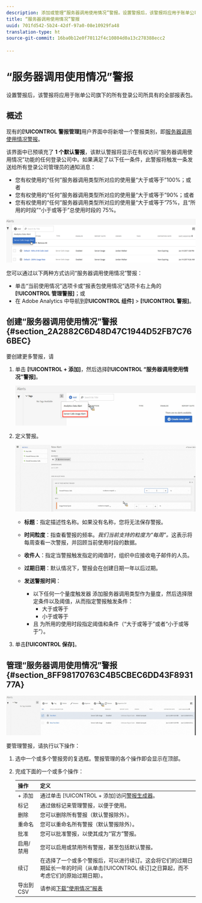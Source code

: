 ```yaml
---
description: 添加或管理“服务器调用使用情况”警报。设置警报后，该警报将应用于账单公司旗下的所有登录公司所具有的全部报表包。
title: “服务器调用使用情况”警报
uuid: 701fd542-5b24-42df-97a0-08e10929fa48
translation-type: ht
source-git-commit: 16ba0b12e0f70112f4c10804d0a13c278388ecc2

---
```



# “服务器调用使用情况”警报

设置警报后，该警报将应用于账单公司旗下的所有登录公司所具有的全部报表包。

## 概述

现有的&#x200B;**[!UICONTROL 警报管理]**&#x200B;用户界面中将新增一个警报类别，即[服务器调用使用情况警报](https://marketing.adobe.com/resources/help/zh_CN/analytics/analysis-workspace/intellligent_alerts.html)。

该界面中已预填充了 **1 个默认警报**，该默认警报将显示在有权访问“服务器调用使用情况”功能的任何登录公司中。如果满足了以下任一条件，此警报将触发一条发送给所有登录公司管理员的通知消息：

* 您有权使用的“任何”服务器调用类型所对应的使用量“大于或等于”100%；或者
* 您有权使用的“任何”服务器调用类型所对应的使用量“大于或等于”90%；或者
* 您有权使用的“任何”服务器调用类型所对应的使用量“大于或等于”75%，且“所用的时段”“小于或等于”总使用时段的 75%。

![](assets/alerts.png)

您可以通过以下两种方式访问“服务器调用使用情况”警报：

* 单击“当前使用情况”选项卡或“报表包使用情况”选项卡右上角的&#x200B;**[!UICONTROL 管理警报]**；或
* 在 Adobe Analytics 中导航到&#x200B;**[!UICONTROL 组件]** > **[!UICONTROL 警报]**。

## 创建“服务器调用使用情况”警报 {#section_2A2882C6D48D47C1944D52FB7C766BEC}

要创建更多警报，请

1. 单击 **[!UICONTROL + 添加]**，然后选择&#x200B;**[!UICONTROL “服务器调用使用情况”警报]**。

   ![](assets/server_call_alert.png)

1. 定义警报。

   ![](assets/sc_alert.png)

   * **标题**：指定描述性名称。如果没有名称，您将无法保存警报。
   * **时间粒度**：指查看警报的频率。*我们当前支持的粒度为“每周”。*&#x200B;这表示将每周查看一次警报，并回顾当前使用时段的数据。
   * **收件人**：指定当警报触发指定的阈值时，组织中应接收电子邮件的人员。
   * **过期日期**：默认情况下，警报会在创建日期一年以后过期。
   * **发送警报时间**：

      * 以下任何一个量度触发器
添加服务器调用类型作为量度，然后选择限定条件以及阈值，从而指定警报触发条件：
         * 大于或等于
         * 小于或等于
      * 且
为所用的使用时段指定阈值和条件（“大于或等于”或者“小于或等于”）。

1. 单击&#x200B;**[!UICONTROL 保存]**。

## 管理“服务器调用使用情况”警报 {#section_8FF98170763C4B5CBEC6DD43F893177A}

![](assets/alert_mgmt.png)

要管理警报，请执行以下操作：

1. 选中一个或多个警报旁的复选框。警报管理的各个操作即会显示在顶部。
1. 完成下面的一个或多个操作：

   | 操作 | 定义 |
   |--- |--- |
   | + 添加 | 通过单击 [!UICONTROL + 添加]访问[警报生成器](/help/admin/c-server-call-usage/scu-alerts.md)。 |
   | 标记 | 通过做标记来管理警报，以便于使用。 |
   | 删除 | 您可以删除所有警报（默认警报除外）。 |
   | 重命名 | 您可以重命名所有警报（默认警报除外）。 |
   | 批准 | 您可以批准警报，以使其成为“官方”警报。 |
   | 启用/禁用 | 您可以启用或禁用所有警报，甚至包括默认警报。 |
   | 续订 | 在选择了一个或多个警报后，可以进行续订。这会将它们的过期日期延长一年的时间（从单击[!UICONTROL 续订]之日算起，而不考虑它们的原始过期日期）。 |
   | 导出到 CSV | 请参阅[下载“使用情况”报表](/help/admin/c-server-call-usage/report-suite-usage.md) |

